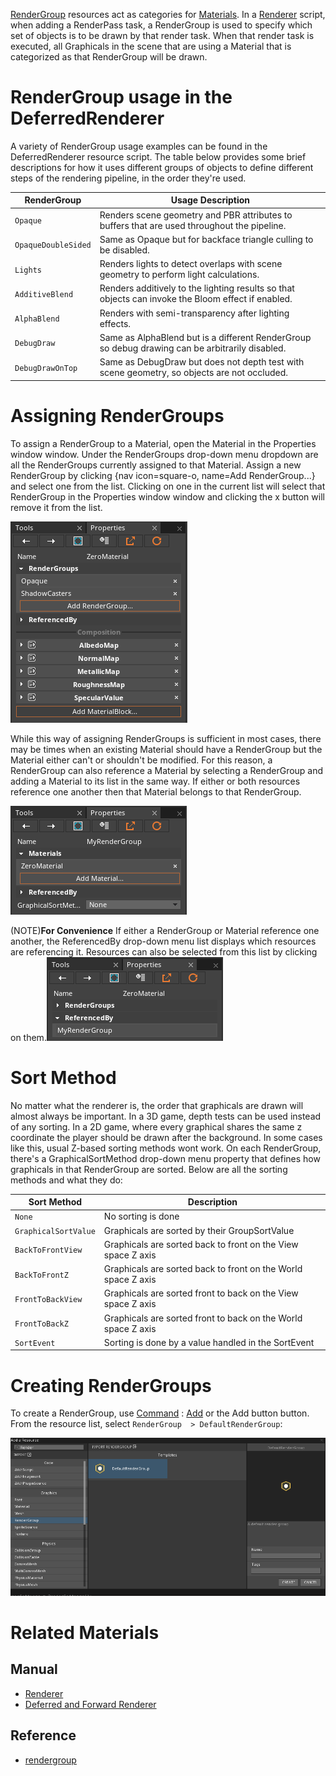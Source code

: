 [ RenderGroup](https://github.com/ZilchEngine/ZilchDocs/blob/master/code_reference/class_reference/rendergroup.markdown) resources act as categories for [ Materials](https://github.com/ZilchEngine/ZilchDocs/blob/master/zilch_editor_documentation/zilchmanual/graphics/materials/materials_overview.markdown). In a [Renderer](https://github.com/ZilchEngine/ZilchDocs/blob/master/zilch_editor_documentation/zilchmanual/graphics/renderer.markdown) script, when adding a RenderPass task, a RenderGroup is used to specify which set of objects is to be drawn by that render task. When that render task is executed, all Graphicals in the scene that are using a Material that is categorized as that RenderGroup will be drawn.

 # RenderGroup usage in the DeferredRenderer
A variety of RenderGroup usage examples can be found in the DeferredRenderer resource script. The table below provides some brief descriptions for how it uses different groups of objects to define different steps of the rendering pipeline, in the order they're used.

| RenderGroup | Usage Description |
| -- | -- |
| `Opaque` | Renders scene geometry and PBR attributes to buffers that are used throughout the pipeline. |
| `OpaqueDoubleSided` | Same as Opaque but for backface triangle culling to be disabled. |
| `Lights` | Renders lights to detect overlaps with scene geometry to perform light calculations. |
| `AdditiveBlend` | Renders additively to the lighting results so that objects can invoke the Bloom effect if enabled. |
| `AlphaBlend` | Renders with semi-transparency after lighting effects. |
| `DebugDraw` | Same as AlphaBlend but is a different RenderGroup so debug drawing can be arbitrarily disabled. |
| `DebugDrawOnTop` | Same as DebugDraw but does not depth test with scene geometry, so objects are not occluded. |

 # Assigning RenderGroups
To assign a RenderGroup to a Material, open the Material in the Properties window window. Under the RenderGroups drop-down menu dropdown are all the RenderGroups currently assigned to that Material. Assign a new RenderGroup by clicking {nav icon=square-o, name=Add RenderGroup...} and select one from the list. Clicking on one in the current list will select that RenderGroup in the Properties window window and clicking the x button will remove it from the list.



![DefaultRenderGroups](https://raw.githubusercontent.com/ZilchEngine/ZilchFiles/master/doc_files/47760.png)


While this way of assigning RenderGroups is sufficient in most cases, there may be times when an existing Material should have a RenderGroup but the Material either can't or shouldn't be modified. For this reason, a RenderGroup can also reference a Material by selecting a RenderGroup and adding a Material to its list in the same way. If either or both resources reference one another then that Material belongs to that RenderGroup.



![AddMatToGroup](https://raw.githubusercontent.com/ZilchEngine/ZilchFiles/master/doc_files/66419.png)


(NOTE)**For Convenience** If either a RenderGroup or Material reference one another, the ReferencedBy drop-down menu list displays which resources are referencing it. Resources can also be selected from this list by clicking on them.![ReferencedBy](https://raw.githubusercontent.com/ZilchEngine/ZilchFiles/master/doc_files/66421.png)

 # Sort Method
No matter what the renderer is, the order that graphicals are drawn will almost always be important.  In a 3D game, depth tests can be used instead of any sorting.  In a 2D game, where every graphical shares the same z coordinate the player should be drawn after the background.  In some cases like this, usual Z-based sorting methods wont work.  On each RenderGroup, there's a GraphicalSortMethod drop-down menu property that defines how graphicals in that RenderGroup are sorted.  Below are all the sorting methods and what they do:

| Sort Method | Description |
| -- | -- |
| `None` | No sorting is done |
| `GraphicalSortValue` | Graphicals are sorted by their GroupSortValue  |
| `BackToFrontView` | Graphicals are sorted back to front on the View space Z axis |
| `BackToFrontZ` | Graphicals are sorted back to front on the World space Z axis |
| `FrontToBackView` | Graphicals are sorted front to back on the View space Z axis |
| `FrontToBackZ` | Graphicals are sorted front to back on the World space Z axis |
| `SortEvent` | Sorting is done by a value handled in the SortEvent |

 # Creating RenderGroups
To create a RenderGroup, use [Command](https://github.com/ZilchEngine/ZilchDocs/blob/master/zilch_editor_documentation/zilchmanual/editor/editorcommands/commands.markdown) : [Add](https://github.com/ZilchEngine/ZilchDocs/blob/master/code_reference/command_reference.markdown#add) or the Add button button.  From the resource list, select `RenderGroup  > DefaultRenderGroup`:



![image](https://raw.githubusercontent.com/ZilchEngine/ZilchFiles/master/doc_files/46036.png)


 # Related Materials
 ## Manual
- [Renderer](https://github.com/ZilchEngine/ZilchDocs/blob/master/zilch_editor_documentation/zilchmanual/graphics/renderer.markdown)
- [Deferred and Forward Renderer](https://github.com/ZilchEngine/ZilchDocs/blob/master/zilch_editor_documentation/zilchmanual/graphics/renderer/deferred_renderer.markdown)

 ## Reference
- [rendergroup](https://github.com/ZilchEngine/ZilchDocs/blob/master/code_reference/class_reference/rendergroup.markdown) 

 